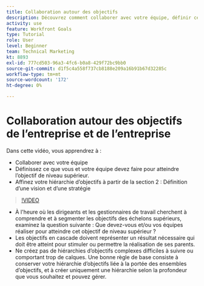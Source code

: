 ```yaml
---
title: Collaboration autour des objectifs
description: Découvrez comment collaborer avec votre équipe, définir ce que vous et votre équipe devez faire pour atteindre l’objectif de niveau supérieur et affiner votre hiérarchie d’objectifs.
activity: use
feature: Workfront Goals
type: Tutorial
role: User
level: Beginner
team: Technical Marketing
kt: 8893
exl-id: 777cd503-96a3-4fc6-b0a8-429f72bc9bb0
source-git-commit: d1f5c4a558f737cb8188e209a16b91b67d32285c
workflow-type: tm+mt
source-wordcount: '172'
ht-degree: 0%

---
```


# Collaboration autour des objectifs de l’entreprise et de l’entreprise

Dans cette vidéo, vous apprendrez à :

* Collaborer avec votre équipe
* Définissez ce que vous et votre équipe devez faire pour atteindre l’objectif de niveau supérieur.
* Affinez votre hiérarchie d’objectifs à partir de la section 2 : Définition d’une vision et d’une stratégie

>[!VIDEO](https://video.tv.adobe.com/v/335187/?quality=12)

<!--
Pro-tips graphic
-->

* À l&#39;heure où les dirigeants et les gestionnaires de travail cherchent à comprendre et à segmenter les objectifs des échelons supérieurs, examinez la question suivante : Que devez-vous et/ou vos équipes réaliser pour atteindre cet objectif de niveau supérieur ?
* Les objectifs en cascade doivent représenter un résultat nécessaire qui doit être atteint pour stimuler ou permettre la réalisation de ses parents.
* Ne créez pas de hiérarchies d’objectifs complexes difficiles à suivre ou comportant trop de calques. Une bonne règle de base consiste à conserver votre hiérarchie d’objectifs liée à la portée des ensembles d’objectifs, et à créer uniquement une hiérarchie selon la profondeur que vous souhaitez et pouvez gérer.

